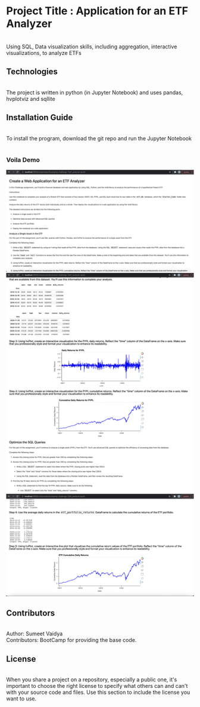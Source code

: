 # Project Title : Application for an ETF Analyzer
<br/>
Using SQL, Data visualization skills, including aggregation, interactive visualizations, to analyze ETFs

<br/>

## Technologies 
<br/>
The project is written in python (in Jupyter Notebook) and uses pandas, hvplotviz and sqllite
<br/>


## Installation Guide  
<br/>
To install the program, download the git repo and run the Jupyter Notebook
<br/>

<br/>

### Voila Demo
![plot](./voila-screen-shot-1.png?raw=true "Voila Screenshot")
![plot](./voila-screen-shot-1-1.png?raw=true "Voila Screenshot")
![plot](./voila-screen-shot-1-2.png?raw=true "Voila Screenshot")
![plot](./voila-screen-shot-2.png?raw=true "Voila Screenshot")


## Contributors 
<br/>
Author: Sumeet Vaidya
<br/>
Contributors: BootCamp for providing the base code.
<br/>


## License 
<br/>
When you share a project on a repository, especially a public one, it's important to choose the right license to specify what others can and can't with your source code and files. Use this section to include the license you want to use.
